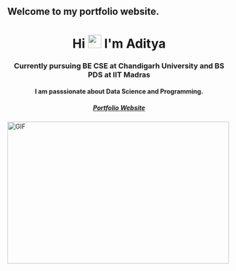 
## Welcome to my portfolio website.

<h1 align="center">Hi <img src="https://raw.githubusercontent.com/MartinHeinz/MartinHeinz/master/wave.gif" width="30px"> I'm Aditya</h1>

<h3 align="center">Currently pursuing BE CSE at Chandigarh University and BS PDS at IIT Madras</h3>

<h4 align="center"> I am passsionate about Data Science and Programming.</h4>

<h5 align="center"> <a href="https://adinarayanreloaded.github.io/Adiwebsite/"> Portfolio Website </h5>

<img align="center" alt="GIF" src="https://github.com/abhisheknaiidu/abhisheknaiidu/blob/master/code.gif?raw=true" width="500" height="320" />
